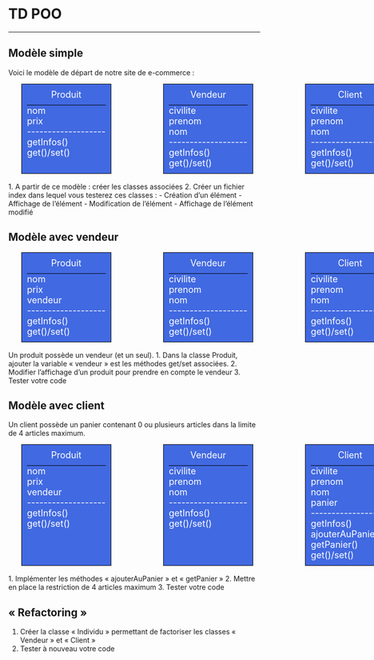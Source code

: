 ﻿
# TD POO

---

## Modèle simple
Voici le modèle de départ de notre site de e-commerce :

<div style="display:flex; flex-direction: row; justify-content:space-around;font-size:18px; width: 800px">
    <div style="border:1px solid black; background:royalblue; color:white;padding:10px;">
        <div style="border-bottom:1px solid black;text-align:center; padding-bottom: 10px;">
            Produit
        </div>
        <div>
            nom<br />
            prix<br />
            -------------------<br />
            getInfos()<br />
            get()/set()<br />
        </div>
    </div>
	<br />
	<br />
    <div style="border:1px solid black; background:royalblue; color:white;padding:10px;">
        <div style="border-bottom:1px solid black;text-align:center; padding-bottom: 10px;">
            Vendeur
        </div>
        <div>
            civilite<br />
            prenom<br />
            nom<br />
            -------------------<br />
            getInfos()<br />
            get()/set()<br />
        </div>
    </div>
	<br />
	<br />
    <div style="border:1px solid black; background:royalblue; color:white;padding:10px;">
        <div style="border-bottom:1px solid black;text-align:center; padding-bottom: 10px;">
            Client
        </div>
        <div>
            civilite<br />
            prenom<br />
            nom<br />
            -------------------<br />
            getInfos()<br />
            get()/set()<br />
        </div>
    </div>
</div>
<br />
1. A partir de ce modèle : créer les classes associées  
2. Créer un fichier index dans lequel vous testerez ces classes :  
    - Création d’un élément
    - Affichage de l’élément
    - Modification de l’élément
    - Affichage de l’élément modifié
    
## Modèle avec vendeur

<div style="display:flex; flex-direction: row; justify-content:space-around;font-size:18px; width: 800px">
    <div style="border:1px solid black; background:royalblue; color:white;padding:10px;">
        <div style="border-bottom:1px solid black;text-align:center; padding-bottom: 10px;">
            Produit
        </div>
        <div>
            nom<br />
            prix<br />
            vendeur<br />
            -------------------<br />
            getInfos()<br />
            get()/set()<br />
        </div>
    </div>
	<br />
	<br />
    <div style="border:1px solid black; background:royalblue; color:white;padding:10px;">
        <div style="border-bottom:1px solid black;text-align:center; padding-bottom: 10px;">
            Vendeur
        </div>
        <div>
            civilite<br />
            prenom<br />
            nom<br />
            -------------------<br />
            getInfos()<br />
            get()/set()<br />
        </div>
    </div>
	<br />
	<br />
    <div style="border:1px solid black; background:royalblue; color:white;padding:10px;">
        <div style="border-bottom:1px solid black;text-align:center; padding-bottom: 10px;">
            Client
        </div>
        <div>
            civilite<br />
            prenom<br />
            nom<br />
            -------------------<br />
            getInfos()<br />
            get()/set()<br />
        </div>
    </div>
</div>
<br />
Un produit possède un vendeur (et un seul).
1. Dans la classe Produit, ajouter la variable « vendeur » est les méthodes get/set associées.
2. Modifier l’affichage d’un produit pour prendre en compte le vendeur
3. Tester votre code


## Modèle avec client
Un client possède un panier contenant 0 ou plusieurs articles dans la limite de 4 articles maximum.

<div style="display:flex; flex-direction: row; justify-content:space-around;font-size:18px; width: 800px">
    <div style="border:1px solid black; background:royalblue; color:white;padding:10px;">
        <div style="border-bottom:1px solid black;text-align:center; padding-bottom: 10px;">
            Produit
        </div>
        <div>
            nom<br />
            prix<br />
            vendeur<br />
            -------------------<br />
            getInfos()<br />
            get()/set()<br />
        </div>
    </div>
	<br />
	<br />
    <div style="border:1px solid black; background:royalblue; color:white;padding:10px;">
        <div style="border-bottom:1px solid black;text-align:center; padding-bottom: 10px;">
            Vendeur
        </div>
        <div>
            civilite<br />
            prenom<br />
            nom<br />
            -------------------<br />
            getInfos()<br />
            get()/set()<br />
        </div>
    </div>
	<br />
	<br />
    <div style="border:1px solid black; background:royalblue; color:white;padding:10px;">
        <div style="border-bottom:1px solid black;text-align:center; padding-bottom: 10px;">
            Client
        </div>
        <div>
            civilite<br />
            prenom<br />
            nom<br />
            panier<br />
            -------------------<br />
            getInfos()<br />
            ajouterAuPanier()<br />
            getPanier()<br />
            get()/set()<br />
        </div>
    </div>
</div>
<br />
1. Implémenter les méthodes « ajouterAuPanier » et « getPanier »
2. Mettre en place la restriction de 4 articles maximum
3. Tester votre code

## « Refactoring »
1. Créer la classe « Individu » permettant de factoriser les classes « Vendeur » et « Client »
2. Tester à nouveau votre code
